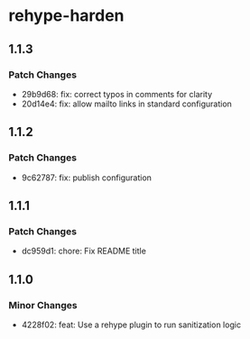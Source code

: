 # rehype-harden

## 1.1.3

### Patch Changes

- 29b9d68: fix: correct typos in comments for clarity
- 20d14e4: fix: allow mailto links in standard configuration

## 1.1.2

### Patch Changes

- 9c62787: fix: publish configuration

## 1.1.1

### Patch Changes

- dc959d1: chore: Fix README title

## 1.1.0

### Minor Changes

- 4228f02: feat: Use a rehype plugin to run sanitization logic
